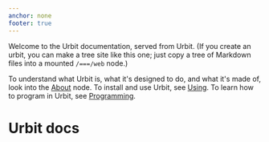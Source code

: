 ```yaml
---
anchor: none
footer: true
---
```


Welcome to the Urbit documentation, served from Urbit.  (If you
create an urbit, you can make a tree site like this one; just
copy a tree of Markdown files into a mounted `/===/web` node.)

To understand what Urbit is, what it's designed to do, and what
it's made of, look into the [About](About) node.  To install and
use Urbit, see [Using](Using).  To learn how to program in Urbit,
see [Programming](Programming).

<div class="lead">
    <div class="logo inverse"></div>
    <h1 class="blue i-b">Urbit docs</h1>
</div>

<div class="sections lead-offset">
    <kids grid="true"></kids>
</div>
